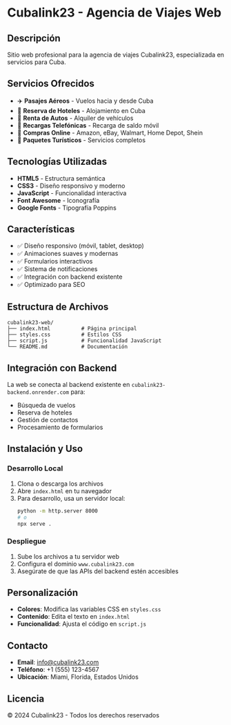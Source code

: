 # Cubalink23 - Agencia de Viajes Web

## Descripción
Sitio web profesional para la agencia de viajes Cubalink23, especializada en servicios para Cuba.

## Servicios Ofrecidos
- ✈️ **Pasajes Aéreos** - Vuelos hacia y desde Cuba
- 🏨 **Reserva de Hoteles** - Alojamiento en Cuba
- 🚗 **Renta de Autos** - Alquiler de vehículos
- 📱 **Recargas Telefónicas** - Recarga de saldo móvil
- 🛒 **Compras Online** - Amazon, eBay, Walmart, Home Depot, Shein
- 🎒 **Paquetes Turísticos** - Servicios completos

## Tecnologías Utilizadas
- **HTML5** - Estructura semántica
- **CSS3** - Diseño responsivo y moderno
- **JavaScript** - Funcionalidad interactiva
- **Font Awesome** - Iconografía
- **Google Fonts** - Tipografía Poppins

## Características
- ✅ Diseño responsivo (móvil, tablet, desktop)
- ✅ Animaciones suaves y modernas
- ✅ Formularios interactivos
- ✅ Sistema de notificaciones
- ✅ Integración con backend existente
- ✅ Optimizado para SEO

## Estructura de Archivos
```
cubalink23-web/
├── index.html          # Página principal
├── styles.css          # Estilos CSS
├── script.js           # Funcionalidad JavaScript
└── README.md           # Documentación
```

## Integración con Backend
La web se conecta al backend existente en `cubalink23-backend.onrender.com` para:
- Búsqueda de vuelos
- Reserva de hoteles
- Gestión de contactos
- Procesamiento de formularios

## Instalación y Uso

### Desarrollo Local
1. Clona o descarga los archivos
2. Abre `index.html` en tu navegador
3. Para desarrollo, usa un servidor local:
   ```bash
   python -m http.server 8000
   # o
   npx serve .
   ```

### Despliegue
1. Sube los archivos a tu servidor web
2. Configura el dominio `www.cubalink23.com`
3. Asegúrate de que las APIs del backend estén accesibles

## Personalización
- **Colores**: Modifica las variables CSS en `styles.css`
- **Contenido**: Edita el texto en `index.html`
- **Funcionalidad**: Ajusta el código en `script.js`

## Contacto
- **Email**: info@cubalink23.com
- **Teléfono**: +1 (555) 123-4567
- **Ubicación**: Miami, Florida, Estados Unidos

## Licencia
© 2024 Cubalink23 - Todos los derechos reservados
